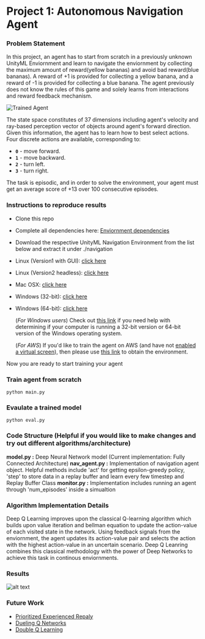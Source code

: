 [//]: # (Image References)
[image1]: https://user-images.githubusercontent.com/10624937/42135619-d90f2f28-7d12-11e8-8823-82b970a54d7e.gif "Trained Agent"
# Project 1: Autonomous Navigation Agent

### Problem Statement
In this project, an agent has to start from scratch in a previously unknown UnityML Enviornment and learn to navigate the enviornment by collecting the maximum amount of reward(yellow bananas) and avoid bad reward(blue bananas). A reward of +1 is provided for collecting a yellow banana, and a reward of -1 is provided for collecting a blue banana. 
The agent previously does not know the rules of this game and solely learns from interactions and reward feedback mechanism. 

![Trained Agent][image1]

The state space constitutes of 37 dimensions including agent's velocity and ray-based perception vector of objects around agent's forward direction.  Given this information, the agent has to learn how to best select actions.  Four discrete actions are available, corresponding to:
- **`0`** - move forward.
- **`1`** - move backward.
- **`2`** - turn left.
- **`3`** - turn right.

The task is episodic, and in order to solve the environment, your agent must get an average score of +13 over 100 consecutive episodes.

### Instructions to reproduce results

- Clone this repo 

- Complete all dependencies here: [Enviornment dependencies](https://github.com/udacity/deep-reinforcement-learning/#dependencies)

- Download the respective UnityML Navigation Environment from the list below and extract it under ./navigation

 - Linux (Version1 with GUI): [click here](https://s3-us-west-1.amazonaws.com/udacity-drlnd/P1/Banana/Banana_Linux.zip)
 - Linux (Version2 headless): [click here](https://s3-us-west-1.amazonaws.com/udacity-drlnd/P1/Banana/Banana_Linux_NoVis.zip)
 - Mac OSX: [click here](https://s3-us-west-1.amazonaws.com/udacity-drlnd/P1/Banana/Banana.app.zip)
 - Windows (32-bit): [click here](https://s3-us-west-1.amazonaws.com/udacity-drlnd/P1/Banana/Banana_Windows_x86.zip)
 - Windows (64-bit): [click here](https://s3-us-west-1.amazonaws.com/udacity-drlnd/P1/Banana/Banana_Windows_x86_64.zip)
    
    (_For Windows users_) Check out [this link](https://support.microsoft.com/en-us/help/827218/how-to-determine-whether-a-computer-is-running-a-32-bit-version-or-64) if you need help with determining if your computer is running a 32-bit version or 64-bit version of the Windows operating system.

    (_For AWS_) If you'd like to train the agent on AWS (and have not [enabled a virtual screen](https://github.com/Unity-Technologies/ml-agents/blob/master/docs/Training-on-Amazon-Web-Service.md)), then please use [this link](https://s3-us-west-1.amazonaws.com/udacity-drlnd/P1/Banana/Banana_Linux_NoVis.zip) to obtain the environment.

Now you are ready to start training your agent

### Train agent from scratch
```
python main.py
```

### Evaulate a trained model
```
python eval.py
```

### Code Structure (Helpful if you would like to make changes and try out different algorithms/architecture)
**model.py :** Deep Neural Network model (Current implementation: Fully Connected Architecture)
**nav_agent.py :** Implementation of navigation agent object. Helpful methods include 'act' for getting epsilon-greedy policy, 'step' to store data in a replay buffer and learn every few timestep and Replay Buffer Class
**monitor.py :** Implementation includes running an agent through 'num_episodes' inside a simualtion 


### Algorithm Implementation Details

Deep Q Learning improves upon the classical Q-learning algorithm which builds upon value iteration and bellman equation to update the action-value of each visited state in the network. Using feedback signals from the enviornment, the agent updates its action-value pair and selects the action with the highest action-value in an uncertain scenario. Deep Q Leanring combines this classical methodology with the power of Deep Networks to achieve this task in continous enviornments. 


### Results

![alt text](https://github.com/zubair-irshad/udacity_deep_rl/blob/master/Projects/1-%20Navigation/logging/plot.jpg "Results")

### Future Work

- [Prioritized Experienced Repaly](https://arxiv.org/abs/1511.05952)
- [Dueling Q Networks](https://arxiv.org/abs/1511.06581)
- [Double Q Learning](https://arxiv.org/abs/1509.06461)

